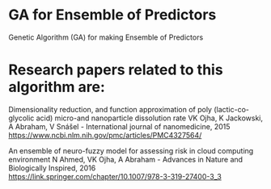 # GA for Ensemble of Predictors
Genetic Algorithm (GA) for making Ensemble of Predictors


# Research papers related to this algorithm are:

Dimensionality reduction, and function approximation of poly (lactic-co-glycolic acid) micro-and nanoparticle dissolution rate
VK Ojha, K Jackowski, A Abraham, V Snášel - International journal of nanomedicine, 2015<br>
https://www.ncbi.nlm.nih.gov/pmc/articles/PMC4327564/

An ensemble of neuro-fuzzy model for assessing risk in cloud computing environment
N Ahmed, VK Ojha, A Abraham - Advances in Nature and Biologically Inspired, 2016<br>
https://link.springer.com/chapter/10.1007/978-3-319-27400-3_3



